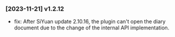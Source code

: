 ### [2023-11-21] v1.2.12

- fix: After SiYuan update 2.10.16, the plugin can't open the diary document due to the change of the internal API implementation.
